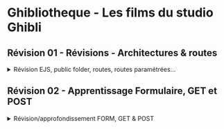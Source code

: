 # Ghibliotheque - Les films du studio Ghibli

## Révision 01 - Révisions - Architectures & routes

<details><summary>
Révision EJS, public folder, routes, routes paramétrées...
</summary>

<br>

Votre mission, si vous l'acceptez : 

**Faire un joli site de présentation des (merveilleux) films du studio Ghibli** 

Pour ça, trois routes : 

- Route `/` : 
  - affiche une **page d'accueil**, avec : 
    - une belle entête, qu'on pourra réutiliser dans les vues suivantes
    - un lien vers la page des liste des films


- Route `/films` : 
  - affiche la **liste des films**
  - on reste sobre pour chaque film : juste le `nom` du film suffira très bien.
    - éventuellement l'image de `l'affiche` du film si on veut faire un peu de CSS
  - si l'utilisateur clique sur un des films


- Route `/films/:id` : 
  - affiche la **page d'un** film 
    - (celui dont l'ID match la requête)
  - on y affiche les autres informations qu'on possède sur le film : `titre`, `titre original`, `description`, `director`, `image de l'affiche`, `date de sortie`, `durée du film`

- En bonus : 
  - une **page 404**, si l'utilisateur accède à une route non déclarée ! 

Pour parvenir à ce résultat, vous pouvez appliquer les notions vues en cours ! 


Pour l'intégration (HTML/CSS), c'est libre ! Un mot d'ordre **faites sobre** ! L'objectif n'est pas de travailler le CSS ;) 


Bonne chance !

</details>

## Révision 02 - Apprentissage Formulaire, GET et POST

<details><summary>
Révision/approfondissement FORM, GET & POST
</summary>

- Sur la page d'accueil : 
   - Rajouter un **formulaire de recherche** qui déclenche un GET sur la route `/search` : 
      - avec un input pour faire une recherche
      - et un bouton pour soumettre le formulaire
   - Implémenter la route GET `/search` côté backend : 
      - dans un premier temps, cette route renvoie **une page** qui liste tous les films (similaire à la route /films donc).
      - puis dans un second temps, cette route accepte des query parmams : 
        - si on appelle cette route avec `/search?title=of` (par exemple), on affiche uniquement les films qui possède la chaine de caractère `"of"` dans le titre du film.
        - (bonus) si on appelle cette route avec `/search?order=asc`, on affiche les films triés par ordre alphabétique du titre. Côté affichage, dans le formulaire, on pourrait mettre une checkbox qui, lorsqu'elle est cochée, rajoute ce query params dans la requête !

- Sur la page d'accueil : 
   - Rajouter un **formulaire de login** qui déclenche un POST sur la route `/login` :
      - avec un input pour ajouter le pseudo de l'utilisateur
      - et un bouton pour soumettre le formulaire
   - Implémenter la route POST `/login` côté backend : 
      - elle affiche une page avec écrit "Bonjour PSEUDO_DE_L_UTILISATEUR", et ça sera très bien !

</details>
